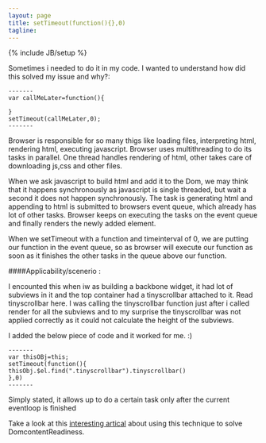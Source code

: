 ```yaml
---
layout: page
title: setTimeout(function(){},0)
tagline:
---
```

{% include JB/setup %}


  Sometimes i needed to do it in my code. I wanted to understand how did this solved my issue and why?:

    -------
    var callMeLater=function(){

    }
    setTimeout(callMeLater,0);
    -------    


<p>Browser is responsible for so many thigs like loading files, interpreting html, rendering html, executing javascript. Browser uses multithreading to do its tasks in parallel. One thread handles rendering of html, other takes care of downloading js,css and other files. 
</p>

<p>
When we ask javascript to build html and add it to the Dom, we may think that it happens synchronously as javascript is single threaded, but wait a second it does not happen synchronously. The task is generating html and appending to html is submitted to browsers event queue, which already has lot of other tasks. Browser keeps on executing the tasks on the event queue and finally renders the newly added element.
</p>
<p>
When we setTimeout with a function and timeinterval of 0, we are putting our function in the event queue, so as browser will execute our function as soon as it finishes the other tasks in the queue above our function. 
</p>

####Applicability/scenerio : 


I encounted this when iw as building a backbone widget, it had lot of subviews in it and the top container had a tinyscrollbar attached to it. Read tinyscrollbar here. I was calling the tinyscrollbar function just after i called render for all the subviews and to my surprise the tinyscrollbar was not applied correctly as it could not calculate the height of the subviews.

I added the below piece of code and it worked for me. :)<br> 

    -------
    var thisOBj=this;
    setTimeout(function(){
    thisObj.$el.find(".tinyscrollbar").tinyscrollbar()
    },0)
    -------    

Simply stated, it allows up to do a certain task only after the current eventloop is finished

Take a look at this [interesting artical](http://snook.ca/archives/javascript/settimeout%5Fsolve%5Fdomcontentloaded) about using this technique to solve DomcontentReadiness.






